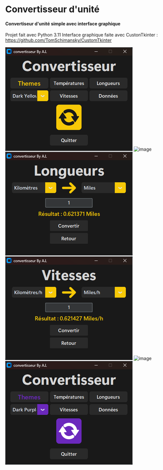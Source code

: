 # Convertisseur d'unité

#### Convertiseur d'unité simple avec interface graphique
Projet fait avec Python 3.11
Interface graphique faite avec CustonTkinter : https://github.com/TomSchimansky/CustomTkinter

![image](Screenshot/Menu-Screenshot.png)
![image](Screenshot/Tepératures-Screenshot.png)
![image](Screenshot/Longueurs-Screenshot.png)
![image](Screenshot/Vitesses-Screenshot.png)
![image](Screenshot/Données-Screenshot.png)
![image](Screenshot/Other-Themes-Screenshot.png)
